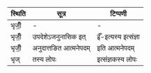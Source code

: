 | स्थिति | सूत्र | टिप्पणी |
| ----- | ------- | ------ |
| भृजीँ॒ | - | - |
| भृजीँ॒ | उपदेशेऽजनुनासिक इत् | ईँ-इत्यस्य इत्संज्ञा |
| भृजीँ॒ | अनुदात्तङित आत्मनेपदम् | इति आत्मनेपदम् |
| भृज् | तस्य लोपः | इत्संज्ञकस्य लोपः |
